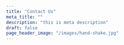 ```yaml
---
title: "Contact Us"
meta_title: ""
description: "this is meta description"
draft: false
page_header_image: "/images/hand-shake.jpg"
---
```

